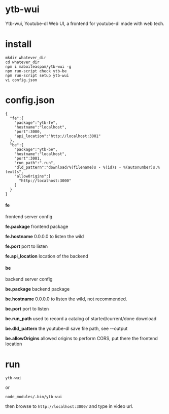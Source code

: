 
ytb-wui
========

Ytb-wui, Youtube-dl Web UI, a frontend for youtube-dl made with web tech.

install
========

````
mkdir whatever_dir
cd whatever_dir
npm i maboiteaspam/ytb-wui -g
npm run-script check ytb-be
npm run-script setup ytb-wui
vi config.json
````

config.json
========

````
{
  "fe":{
    "package":"ytb-fe",
    "hostname":"localhost",
    "port":3000,
    "api_location":"http://localhost:3001"
  },
  "be":{
    "package":"ytb-be",
    "hostname":"localhost",
    "port":3001,
    "run_path":".run",
    "dld_pattern":"download/%(filename)s - %(id)s - %(autonumber)s.%(ext)s",
    "allowOrigins":[
      "http://localhost:3000"
    ]
  }
}
````

#### fe
frontend server config

**fe.package** frontend package

**fe.hostname**  0.0.0.0 to listen the wild

**fe.port** port to listen

**fe.api_location** location of the backend

#### be
backend server config

**be.package** backend package

**be.hostname** 0.0.0.0 to listen the wild, not recommended.

**be.port** port to listen

**be.run_path** used to record a catalog of started/current/done download

**be.dld_pattern** the youtube-dl save file path, see --output

**be.allowOrigins** allowed origins to perform CORS, put there the frontend location


run
========

````
ytb-wui
````

or

````
node_modules/.bin/ytb-wui
````

then browse to ```http://localhost:3000/``` and type in video url.